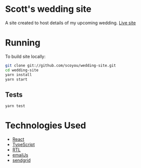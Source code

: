 # Scott's wedding site

A site created to host details of my upcoming wedding. [Live site](https://www.scottandalisia.com)

# Running

To build site locally:

```sh
git clone git://github.com/scoyou/wedding-site.git
cd wedding-site
yarn install
yarn start
```

## Tests

`yarn test`

# Technologies Used

- [React](https://reactjs.org/)
- [TypeScript](https://www.typescriptlang.org/)
- [RTL](https://testing-library.com/docs/react-testing-library/intro/)
- [emailJs](https://www.emailjs.com/)
- [sendgrid](https://sendgrid.com/)
